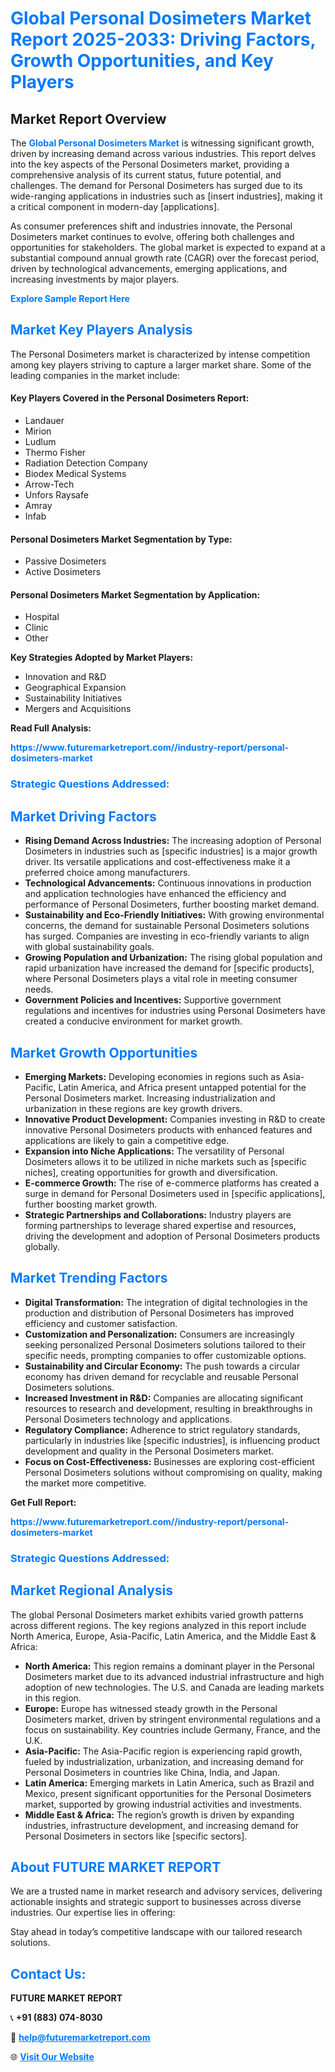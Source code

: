 <h1 style="color: #007BFF;">Global Personal Dosimeters Market Report 2025-2033: Driving Factors, Growth Opportunities, and Key Players</h1>

<section id="overview">
<h2>Market Report Overview</h2>
<p>The <a href="https://www.futuremarketreport.com//industry-report/personal-dosimeters-market" style="color: #007BFF; text-decoration: none;"><strong>Global Personal Dosimeters Market</strong></a> is witnessing significant growth, driven by increasing demand across various industries. This report delves into the key aspects of the Personal Dosimeters market, providing a comprehensive analysis of its current status, future potential, and challenges. The demand for Personal Dosimeters has surged due to its wide-ranging applications in industries such as [insert industries], making it a critical component in modern-day [applications].</p>
<p>As consumer preferences shift and industries innovate, the Personal Dosimeters market continues to evolve, offering both challenges and opportunities for stakeholders. The global market is expected to expand at a substantial compound annual growth rate (CAGR) over the forecast period, driven by technological advancements, emerging applications, and increasing investments by major players.</p>
</section>

<section id="overview">
<p><a href="https://www.futuremarketreport.com//request-sample/reportId=55702" style="color: #007BFF; text-decoration: none;"><strong>Explore Sample Report Here</strong></a></p>
</section>

<section id="key-players">
<h2 style="color: #007BFF;">Market Key Players Analysis</h2>
<p>The Personal Dosimeters market is characterized by intense competition among key players striving to capture a larger market share. Some of the leading companies in the market include:</p>
<h4>Key Players Covered in the Personal Dosimeters Report:</h4>
<ul><li>Landauer</li><li>Mirion</li><li>Ludlum</li><li>Thermo Fisher</li><li>Radiation Detection Company</li><li>Biodex Medical Systems</li><li>Arrow-Tech</li><li>Unfors Raysafe</li><li>Amray</li><li>Infab</li></ul>
<h4>Personal Dosimeters Market Segmentation by Type:</h4>
<ul><li>Passive Dosimeters</li><li>Active Dosimeters</li></ul>

<h4>Personal Dosimeters Market Segmentation by Application:</h4>
<ul><li>Hospital</li><li>Clinic</li><li>Other</li></ul>
<p><strong>Key Strategies Adopted by Market Players:</strong></p>
<ul>
<li>Innovation and R&D</li>
<li>Geographical Expansion</li>
<li>Sustainability Initiatives</li>
<li>Mergers and Acquisitions</li>
</ul>
</section>

<section>
<p><strong>Read Full Analysis: </strong></p><a href="https://www.futuremarketreport.com//industry-report/personal-dosimeters-market" style="color: #007BFF; text-decoration: none;"><strong>https://www.futuremarketreport.com//industry-report/personal-dosimeters-market</strong></a>
<h3 style="color: #007BFF;">Strategic Questions Addressed:</h3>
</section>

<section id="driving-factors">
<h2 style="color: #007BFF;">Market Driving Factors</h2>
<ul>
<li><strong>Rising Demand Across Industries:</strong> The increasing adoption of Personal Dosimeters in industries such as [specific industries] is a major growth driver. Its versatile applications and cost-effectiveness make it a preferred choice among manufacturers.</li>
<li><strong>Technological Advancements:</strong> Continuous innovations in production and application technologies have enhanced the efficiency and performance of Personal Dosimeters, further boosting market demand.</li>
<li><strong>Sustainability and Eco-Friendly Initiatives:</strong> With growing environmental concerns, the demand for sustainable Personal Dosimeters solutions has surged. Companies are investing in eco-friendly variants to align with global sustainability goals.</li>
<li><strong>Growing Population and Urbanization:</strong> The rising global population and rapid urbanization have increased the demand for [specific products], where Personal Dosimeters plays a vital role in meeting consumer needs.</li>
<li><strong>Government Policies and Incentives:</strong> Supportive government regulations and incentives for industries using Personal Dosimeters have created a conducive environment for market growth.</li>
</ul>
</section>

<section id="growth-opportunities">
<h2 style="color: #007BFF;">Market Growth Opportunities</h2>
<ul>
<li><strong>Emerging Markets:</strong> Developing economies in regions such as Asia-Pacific, Latin America, and Africa present untapped potential for the Personal Dosimeters market. Increasing industrialization and urbanization in these regions are key growth drivers.</li>
<li><strong>Innovative Product Development:</strong> Companies investing in R&D to create innovative Personal Dosimeters products with enhanced features and applications are likely to gain a competitive edge.</li>
<li><strong>Expansion into Niche Applications:</strong> The versatility of Personal Dosimeters allows it to be utilized in niche markets such as [specific niches], creating opportunities for growth and diversification.</li>
<li><strong>E-commerce Growth:</strong> The rise of e-commerce platforms has created a surge in demand for Personal Dosimeters used in [specific applications], further boosting market growth.</li>
<li><strong>Strategic Partnerships and Collaborations:</strong> Industry players are forming partnerships to leverage shared expertise and resources, driving the development and adoption of Personal Dosimeters products globally.</li>
</ul>
</section>

<section id="trending-factors">
<h2 style="color: #007BFF;">Market Trending Factors</h2>
<ul>
<li><strong>Digital Transformation:</strong> The integration of digital technologies in the production and distribution of Personal Dosimeters has improved efficiency and customer satisfaction.</li>
<li><strong>Customization and Personalization:</strong> Consumers are increasingly seeking personalized Personal Dosimeters solutions tailored to their specific needs, prompting companies to offer customizable options.</li>
<li><strong>Sustainability and Circular Economy:</strong> The push towards a circular economy has driven demand for recyclable and reusable Personal Dosimeters solutions.</li>
<li><strong>Increased Investment in R&D:</strong> Companies are allocating significant resources to research and development, resulting in breakthroughs in Personal Dosimeters technology and applications.</li>
<li><strong>Regulatory Compliance:</strong> Adherence to strict regulatory standards, particularly in industries like [specific industries], is influencing product development and quality in the Personal Dosimeters market.</li>
<li><strong>Focus on Cost-Effectiveness:</strong> Businesses are exploring cost-efficient Personal Dosimeters solutions without compromising on quality, making the market more competitive.</li>
</ul>
</section>

<section>
<p><strong>Get Full Report: </strong></p><a href="https://www.futuremarketreport.com//industry-report/personal-dosimeters-market" style="color: #007BFF; text-decoration: none;"><strong>https://www.futuremarketreport.com//industry-report/personal-dosimeters-market</strong></a>
<h3 style="color: #007BFF;">Strategic Questions Addressed:</h3>
</section>


<section id="regional-analysis">
<h2 style="color: #007BFF;">Market Regional Analysis</h2>
<p>The global Personal Dosimeters market exhibits varied growth patterns across different regions. The key regions analyzed in this report include North America, Europe, Asia-Pacific, Latin America, and the Middle East & Africa:</p>
<ul>
<li><strong>North America:</strong> This region remains a dominant player in the Personal Dosimeters market due to its advanced industrial infrastructure and high adoption of new technologies. The U.S. and Canada are leading markets in this region.</li>
<li><strong>Europe:</strong> Europe has witnessed steady growth in the Personal Dosimeters market, driven by stringent environmental regulations and a focus on sustainability. Key countries include Germany, France, and the U.K.</li>
<li><strong>Asia-Pacific:</strong> The Asia-Pacific region is experiencing rapid growth, fueled by industrialization, urbanization, and increasing demand for Personal Dosimeters in countries like China, India, and Japan.</li>
<li><strong>Latin America:</strong> Emerging markets in Latin America, such as Brazil and Mexico, present significant opportunities for the Personal Dosimeters market, supported by growing industrial activities and investments.</li>
<li><strong>Middle East & Africa:</strong> The region’s growth is driven by expanding industries, infrastructure development, and increasing demand for Personal Dosimeters in sectors like [specific sectors].</li>
</ul>
</section>

<footer>
<h2 style="color: #007BFF;">About FUTURE MARKET REPORT</h2>
<p>We are a trusted name in market research and advisory services, delivering actionable insights and strategic support to businesses across diverse industries. Our expertise lies in offering:</p>

<p>Stay ahead in today’s competitive landscape with our tailored research solutions.</p>

<h2 style="color: #007BFF;">Contact Us:</h2>
<p><strong>FUTURE MARKET REPORT</strong></p>
<p>📞 <strong>+91 (883) 074-8030</strong></p>
<p>📧 <strong><a href="mailto:help@futuremarketreport.com" style="color: #007BFF;">help@futuremarketreport.com</a></strong></p>
<p>🌐 <strong><a href="https://www.futuremarketreport.com/" style="color: #007BFF;">Visit Our Website</a></strong></p>
</footer>